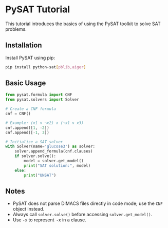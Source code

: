 # PySAT Tutorial

This tutorial introduces the basics of using the PySAT toolkit to solve SAT problems.

## Installation

Install PySAT using pip:

```bash
pip install python-sat[pblib,aiger]
```

## Basic Usage

```python
from pysat.formula import CNF
from pysat.solvers import Solver

# Create a CNF formula
cnf = CNF()

# Example: (x1 ∨ ¬x2) ∧ (¬x1 ∨ x3)
cnf.append([1, -2])
cnf.append([-1, 3])

# Initialize a SAT solver
with Solver(name='glucose3') as solver:
    solver.append_formula(cnf.clauses)
    if solver.solve():
        model = solver.get_model()
        print("SAT solution:", model)
    else:
        print("UNSAT")
```

## Notes

- PySAT does not parse DIMACS files directly in code mode; use the `CNF` object instead.
- Always call `solver.solve()` before accessing `solver.get_model()`.
- Use `-x` to represent ¬x in a clause.
